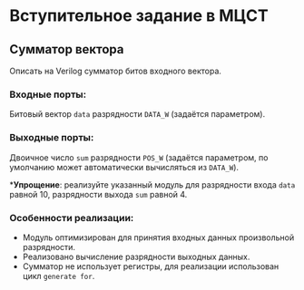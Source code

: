 # Вступительное задание в МЦСТ

## Сумматор вектора

Описать на Verilog сумматор битов входного вектора.

### Входные порты:
Битовый вектор `data` разрядности `DATA_W` (задаётся параметром).

### Выходные порты:
Двоичное число `sum` разрядности `POS_W` (задаётся параметром, по умолчанию может автоматически вычисляться из `DATA_W`).

***Упрощение**: реализуйте указанный модуль для разрядности входа `data` равной 10, разрядности выхода `sum` равной 4.

### Особенности реализации:
- Модуль оптимизирован для принятия входных данных произвольной разрядности.
- Реализовано вычисление разрядности выходных данных.
- Сумматор не использует регистры, для реализации использован цикл `generate for`.
